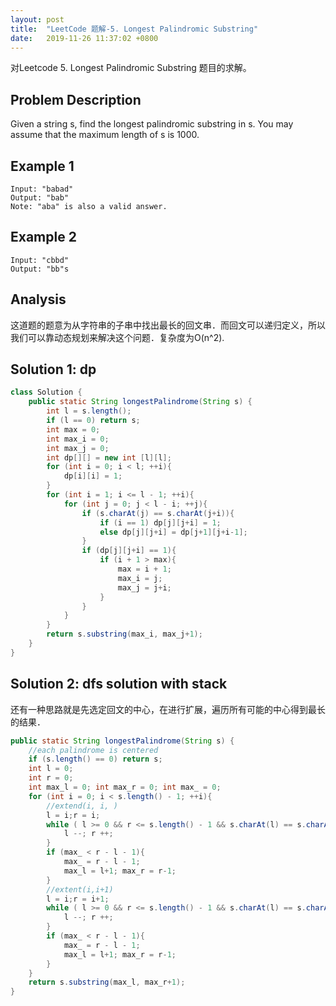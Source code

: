 ```yaml
---
layout: post
title:  "LeetCode 题解-5. Longest Palindromic Substring"
date:   2019-11-26 11:37:02 +0800
---
```


对Leetcode 5. Longest Palindromic Substring 题目的求解。

## Problem Description

Given a string s, find the longest palindromic substring in s. You may assume that the maximum length of s is 1000.

## Example 1

```
Input: "babad"
Output: "bab"
Note: "aba" is also a valid answer.
```

## Example 2
```
Input: "cbbd"
Output: "bb"s
```

## Analysis

这道题的题意为从字符串的子串中找出最长的回文串．而回文可以递归定义，所以我们可以靠动态规划来解决这个问题．复杂度为O(n^2).

## Solution 1: dp

```java
class Solution {
    public static String longestPalindrome(String s) {
        int l = s.length();
        if (l == 0) return s;
        int max = 0;
        int max_i = 0;
        int max_j = 0;
        int dp[][] = new int [l][l];
        for (int i = 0; i < l; ++i){
            dp[i][i] = 1;
        }
        for (int i = 1; i <= l - 1; ++i){
            for (int j = 0; j < l - i; ++j){
                if (s.charAt(j) == s.charAt(j+i)){
                    if (i == 1) dp[j][j+i] = 1;
                    else dp[j][j+i] = dp[j+1][j+i-1];
                }
                if (dp[j][j+i] == 1){
                    if (i + 1 > max){
                        max = i + 1;
                        max_i = j;
                        max_j = j+i;
                    } 
                }
            }
        }
        return s.substring(max_i, max_j+1);
    }
}
```

## Solution 2: dfs solution with stack

还有一种思路就是先选定回文的中心，在进行扩展，遍历所有可能的中心得到最长的结果．
```java
public static String longestPalindrome(String s) {
    //each palindrome is centered
    if (s.length() == 0) return s;
    int l = 0;
    int r = 0;
    int max_l = 0; int max_r = 0; int max_ = 0;
    for (int i = 0; i < s.length() - 1; ++i){
        //extend(i, i, )
        l = i;r = i;
        while ( l >= 0 && r <= s.length() - 1 && s.charAt(l) == s.charAt(r)) {
            l --; r ++;
        }
        if (max_ < r - l - 1){
            max_ = r - l - 1;
            max_l = l+1; max_r = r-1;
        }
        //extent(i,i+1)
        l = i;r = i+1;
        while ( l >= 0 && r <= s.length() - 1 && s.charAt(l) == s.charAt(r)) {
            l --; r ++;
        }
        if (max_ < r - l - 1){
            max_ = r - l - 1;
            max_l = l+1; max_r = r-1;
        }
    }
    return s.substring(max_l, max_r+1);
}
```
